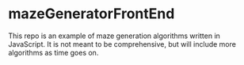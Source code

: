 # mazeGeneratorFrontEnd
This repo is an example of maze generation algorithms written in JavaScript. It is not meant to be comprehensive, but will include more algorithms as time goes on. 
